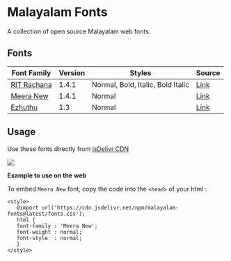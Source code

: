 # Malayalam Fonts
A collection of open source Malayalam web fonts.

## Fonts
| **Font Family** | **Version** | **Styles** | **Source** |
|---|---|---|---|
| [RIT Rachana](fonts/RIT-Rachana/) | 1.4.1 | Normal, Bold, Italic, Bold Italic | [Link](https://gitlab.com/rit-fonts/RIT-Rachana) |
| [Meera New](fonts/MeeraNew/) | 1.4.1 | Normal | [Link](https://gitlab.com/rit-fonts/MeeraNew) |
| [Ezhuthu](fonts/Ezhuthu/) | 1.3 | Normal | [Link](https://gitlab.com/rit-fonts/ezhuthu) |

## Usage
Use these fonts directly from [jsDelivr CDN](https://www.jsdelivr.com/package/npm/malayalam-fonts)

[![](https://data.jsdelivr.com/v1/package/npm/malayalam-fonts/badge)](https://www.jsdelivr.com/package/npm/malayalam-fonts)

**Example to use on the web**

To embed `Meera New` font, copy the code into the `<head>` of your html :
````
<style>
   @import url('https://cdn.jsdelivr.net/npm/malayalam-fonts@latest/fonts.css');
   html {
   font-family : 'Meera New';
   font-weight : normal;
   font-style  : normal;
   }
</style>
````
